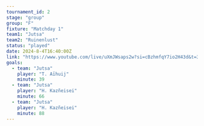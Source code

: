 ```yaml
---
tournament_id: 2
stage: "group"
group: "F"
fixture: "Matchday 1"
team1: "Jutsa"
team2: "Ruinenlust"
status: "played"
date: 2024-8-4T16:40:00Z
link: "https://www.youtube.com/live/uXmJWsaps2w?si=cBzhmfqY7io2H43d&t=3313"
goals:
  - team: "Jutsa"
    player: "T. Aīhuij"
    minute: 39
  - team: "Jutsa"
    player: "H. Kazñeisei"
    minute: 66
  - team: "Jutsa"
    player: "H. Kazñeisei"
    minute: 88
---
```

